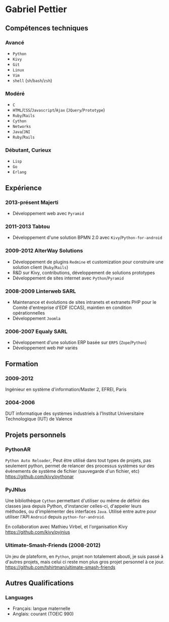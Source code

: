 # Gabriel Pettier

## Compétences techniques

### Avancé

- `Python`
- `Kivy`
- `Git`
- `Linux`
- `Vim`
- `shell` (`sh`/`bash`/`zsh`)


### Modéré

- `C`
- `HTML`/`CSS`/`Javascript`/`Ajax` (`JQuery`/`Prototype`)
- `Ruby`/`Rails`
- `Cython`
- `Networks`
- `Java`/`JNI`
- `Ruby`/`Rails`


### Débutant, Curieux

- `Lisp`
- `Go`
- `Erlang`


## Expérience

### 2013-présent Majerti

- Développement web avec `Pyramid`

### 2011-2013 Tabtou

- Développement d'une solution BPMN 2.0 avec `Kivy`/`Python-for-android`

### 2009-2012 AlterWay Solutions

- Développement de plugins `Redmine` et customization pour construire une 
solution client (`Ruby`/`Rails`)
- R&D sur Kivy, contributions, développement de solutions prototypes
- Développement de sites internet avec `Python`/`Pyramid`

### 2008-2009 Linterweb SARL

- Maintenance et évolutions de sites intranets et extranets PHP pour le Comité 
d'entreprise d'EDF (CCAS), maintien en condition opérationnelles
- Développement `Joomla`


### 2006-2007 Equaly SARL

- Développement d'une solution ERP basée sur `ERP5` (`Zope`/`Python`)
- Développement web `PHP` variés


## Formation


### 2009-2012

Ingénieur en système d'information/Master 2, EFREI, Paris


### 2004-2006

DUT informatique des systèmes industriels à l'Institut Universitaire 
Technologique (IUT) de Valence


## Projets personnels

### PythonAR

`Python Auto Reloader`, Peut être utilisé dans tout types de projets, pas 
seulement python, permet de relancer des processus systèmes sur des évènements 
de système de fichier (sauvegarde d'un fichier, etc) 
<https://github.com/kivy/pythonar>

### PyJNIus

Une bibliothèque `Cython` permettant d'utiliser ou même de définir des classes 
java depuis Python, d'instancier celles-ci, d'appeler leurs méthodes, ou 
d'implémenter des interfaces `Java`. Utilisé entre autre pour utiliser l'API 
`Android` depuis `python-for-android`.

En collaboration avec Mathieu Virbel, et l'organisation Kivy
<https://github.com/kivy/pyjnius>

### Ultimate-Smash-Friends (2008-2012)

Un jeu de plateform, en `Python`, projet non totalement abouti, je suis passé 
à d'autres projets, mais celui ci reste mon plus gros projet personnel à ce 
jour.  <https://github.com/tshirtman/ultimate-smash-friends>

## Autres Qualifications

### Languages

- Français: langue maternelle
- Anglais: courant (TOEIC 990)
